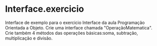# Interface.exercicio
Interface de exemplo para o exercicio Interface da aula Programação Orientada a Objeto.
Crie uma interface chamada "OperaçãoMatematica". Crie também 4 métodos das operações básicas:soma, subtração, multiplicação e divisão.
